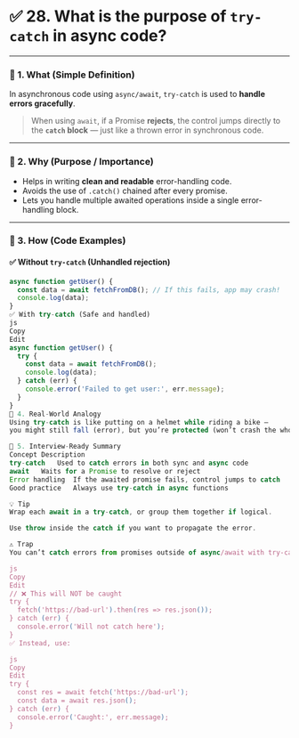# ✅ 28. What is the purpose of `try-catch` in async code?

---

### 🔹 1. What (Simple Definition)

In asynchronous code using `async/await`, `try-catch` is used to **handle errors gracefully**.

> When using `await`, if a Promise **rejects**, the control jumps directly to the **`catch` block** — just like a thrown error in synchronous code.

---

### 🔹 2. Why (Purpose / Importance)

- Helps in writing **clean and readable** error-handling code.
- Avoids the use of `.catch()` chained after every promise.
- Lets you handle multiple awaited operations inside a single error-handling block.

---

### 🔹 3. How (Code Examples)

#### ✅ Without `try-catch` (Unhandled rejection)

```js
async function getUser() {
  const data = await fetchFromDB(); // If this fails, app may crash!
  console.log(data);
}
✅ With try-catch (Safe and handled)
js
Copy
Edit
async function getUser() {
  try {
    const data = await fetchFromDB();
    console.log(data);
  } catch (err) {
    console.error('Failed to get user:', err.message);
  }
}
🔹 4. Real-World Analogy
Using try-catch is like putting on a helmet while riding a bike —
you might still fall (error), but you’re protected (won’t crash the whole app).

🔹 5. Interview-Ready Summary
Concept	Description
try-catch	Used to catch errors in both sync and async code
await	Waits for a Promise to resolve or reject
Error handling	If the awaited promise fails, control jumps to catch
Good practice	Always use try-catch in async functions

💡 Tip
Wrap each await in a try-catch, or group them together if logical.

Use throw inside the catch if you want to propagate the error.

⚠️ Trap
You can’t catch errors from promises outside of async/await with try-catch:

js
Copy
Edit
// ❌ This will NOT be caught
try {
  fetch('https://bad-url').then(res => res.json());
} catch (err) {
  console.error('Will not catch here');
}
✅ Instead, use:

js
Copy
Edit
try {
  const res = await fetch('https://bad-url');
  const data = await res.json();
} catch (err) {
  console.error('Caught:', err.message);
}    